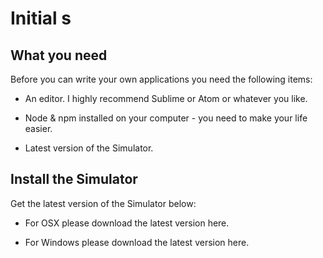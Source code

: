 # Initial s

## What you need

Before you can write your own applications you need the following items:

- An editor. I highly recommend Sublime or Atom or whatever you like.

- Node & npm installed on your computer - you need to make your life easier.

- Latest version of the Simulator.


## Install the Simulator

Get the latest version of the Simulator below:

- For OSX please download the latest version here.

- For Windows please download the latest version here.



